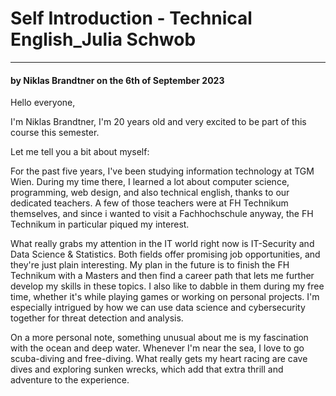 # Self Introduction - Technical English_Julia Schwob

----

#### by Niklas Brandtner on the 6th of September 2023

Hello everyone,

I'm Niklas Brandtner, I'm 20 years old and very excited to be part of this course this semester.

Let me tell you a bit about myself:

For the past five years, I've been studying information technology at TGM Wien. During my time there, I learned a lot about computer science, programming, web design, and also technical english, thanks to our dedicated teachers. A few of those teachers were at FH Technikum themselves, and since i wanted to visit a Fachhochschule anyway, the FH Technikum in particular piqued my interest.

What really grabs my attention in the IT world right now is IT-Security and Data Science & Statistics. Both fields offer promising job opportunities, and they're just plain interesting. My plan in the future is to finish the FH Technikum with a Masters and then find a career path that lets me further develop my skills in these topics. I also like to dabble in them during my free time, whether it's while playing games or working on personal projects. I'm especially intrigued by how we can use data science and cybersecurity together for threat detection and analysis.

On a more personal note, something unusual about me is my fascination with the ocean and deep water. Whenever I'm near the sea, I love to go scuba-diving and free-diving. What really gets my heart racing are cave dives and exploring sunken wrecks, which add that extra thrill and adventure to the experience.